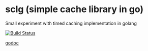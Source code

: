 # sclg (simple cache library in go)
Small experiment with timed caching implementation in golang

[![Build Status](https://travis-ci.org/dcarbone/sclg.svg?branch=master)](https://travis-ci.org/dcarbone/sclg)

[godoc](https://godoc.org/github.com/dcarbone/sclg)